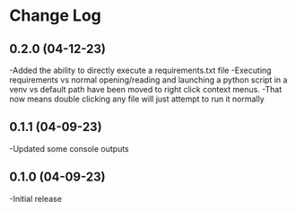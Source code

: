 # Change Log

## 0.2.0 (04-12-23)
-Added the ability to directly execute a requirements.txt file
-Executing requirements vs normal opening/reading and launching a python script in a venv vs default path have been moved to right click context menus.
-That now means double clicking any file will just attempt to run it normally

## 0.1.1 (04-09-23)
-Updated some console outputs

## 0.1.0 (04-09-23)
-Initial release

